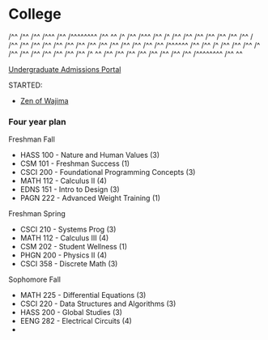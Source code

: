 # College

/^^       /^^ /^^ /^^^     /^^ /^^^^^^^^   /^^ ^^
/^ /^^   /^^^ /^^ /^ /^^   /^^ /^^       /^^    /^^
/^^ /^^ / /^^ /^^ /^^ /^^  /^^ /^^        /^^
/^^  /^^  /^^ /^^ /^^  /^^ /^^ /^^^^^^      /^^
/^^   /^  /^^ /^^ /^^   /^ /^^ /^^             /^^
/^^       /^^ /^^ /^^    /^ ^^ /^^       /^^    /^^
/^^       /^^ /^^ /^^      /^^ /^^^^^^^^   /^^ ^^

[Undergraduate Admissions Portal](https://apply.mines.edu/apply/status)

STARTED:
- [Zen of Wajima](zen-of-wajima.md)

### Four year plan

Freshman Fall
- HASS 100 - Nature and Human Values (3)
- CSM 101 - Freshman Success (1)
- CSCI 200 - Foundational Programming Concepts (3)
- MATH 112 - Calculus II (4)
- EDNS 151 - Intro to Design (3)
- PAGN 222 - Advanced Weight Training (1)

Freshman Spring
- CSCI 210 - Systems Prog (3)
- MATH 112 - Calculus III (4)
- CSM 202 - Student Wellness (1)
- PHGN 200 - Physics II (4)
- CSCI 358 - Discrete Math (3)

Sophomore Fall
- MATH 225 - Differential Equations (3)
- CSCI 220 - Data Structures and Algorithms (3)
- HASS 200 - Global Studies (3)
- EENG 282 - Electrical Circuits (4)
- 

